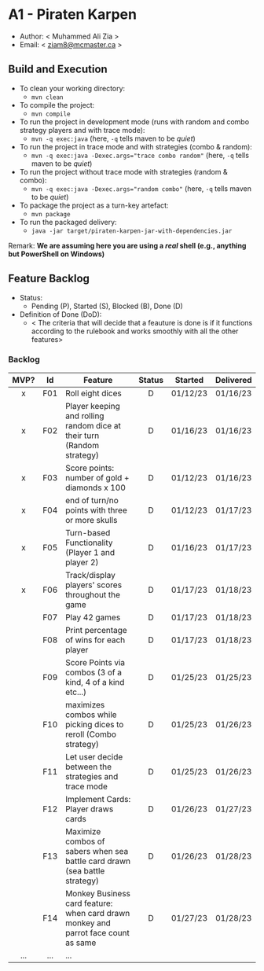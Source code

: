# A1 - Piraten Karpen

-   Author: < Muhammed Ali Zia >
-   Email: < ziam8@mcmaster.ca >

## Build and Execution

-   To clean your working directory:
    -   `mvn clean`
-   To compile the project:
    -   `mvn compile`
-   To run the project in development mode (runs with random and combo strategy players and with trace mode):
    -   `mvn -q exec:java` (here, `-q` tells maven to be _quiet_)
-   To run the project in trace mode and with strategies (combo & random):
    -   `mvn -q exec:java -Dexec.args="trace combo random"` (here, `-q` tells maven to be _quiet_)
-   To run the project without trace mode with strategies (random & combo):
    -   `mvn -q exec:java -Dexec.args="random combo"` (here, `-q` tells maven to be _quiet_)
-   To package the project as a turn-key artefact:
    -   `mvn package`
-   To run the packaged delivery:
    -   `java -jar target/piraten-karpen-jar-with-dependencies.jar`

Remark: **We are assuming here you are using a _real_ shell (e.g., anything but PowerShell on Windows)**

## Feature Backlog

-   Status:
    -   Pending (P), Started (S), Blocked (B), Done (D)
-   Definition of Done (DoD):
    -   < The criteria that will decide that a feauture is done is if it functions according to the rulebook and works smoothly with all the other features>

### Backlog

| MVP? | Id  | Feature                                                                            | Status | Started  | Delivered |
| :--: | :-: | ---------------------------------------------------------------------------------- | :----: | :------: | :-------: |
|  x   | F01 | Roll eight dices                                                                   |   D    | 01/12/23 | 01/16/23  |
|  x   | F02 | Player keeping and rolling random dice at their turn (Random strategy)             |   D    | 01/16/23 | 01/16/23  |
|  x   | F03 | Score points: number of gold + diamonds x 100                                      |   D    | 01/12/23 | 01/16/23  |
|  x   | F04 | end of turn/no points with three or more skulls                                    |   D    | 01/12/23 | 01/17/23  |
|  x   | F05 | Turn-based Functionality (Player 1 and player 2)                                   |   D    | 01/16/23 | 01/17/23  |
|  x   | F06 | Track/display players' scores throughout the game                                  |   D    | 01/17/23 | 01/18/23  |
|      | F07 | Play 42 games                                                                      |   D    | 01/17/23 | 01/18/23  |
|      | F08 | Print percentage of wins for each player                                           |   D    | 01/17/23 | 01/18/23  |
|      | F09 | Score Points via combos (3 of a kind, 4 of a kind etc...)                          |   D    | 01/25/23 | 01/25/23  |
|      | F10 | maximizes combos while picking dices to reroll (Combo strategy)                    |   D    | 01/25/23 | 01/26/23  |
|      | F11 | Let user decide between the strategies and trace mode                              |   D    | 01/25/23 | 01/26/23  |
|      | F12 | Implement Cards: Player draws cards                                                |   D    | 01/26/23 | 01/27/23  |
|      | F13 | Maximize combos of sabers when sea battle card drawn (sea battle strategy)         |   D    | 01/26/23 | 01/28/23  |
|      | F14 | Monkey Business card feature: when card drawn monkey and parrot face count as same |   D    | 01/27/23 | 01/28/23  |
| ...  | ... | ...                                                                                |
